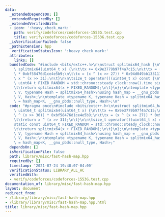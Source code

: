 ```yaml
---
data:
  _extendedDependsOn: []
  _extendedRequiredBy: []
  _extendedVerifiedWith:
  - icon: ':heavy_check_mark:'
    path: verify/codeforces/codeforces-1553G.test.cpp
    title: verify/codeforces/codeforces-1553G.test.cpp
  _isVerificationFailed: false
  _pathExtension: hpp
  _verificationStatusIcon: ':heavy_check_mark:'
  attributes:
    links: []
  bundledCode: "#include <bits/extc++.h>\n\nstruct splitmix64_hash {\n\tstatic uint64_t\
    \ splitmix64(uint64_t x) {\n\t\tx += 0x9e3779b97f4a7c15;\n\t\tx = (x ^ (x >> 30))\
    \ * 0xbf58476d1ce4e5b9;\n\t\tx = (x ^ (x >> 27)) * 0x94d049bb133111eb;\n\t\treturn\
    \ x ^ (x >> 31);\n\t}\n\n\tsize_t operator()(uint64_t x) const {\n\t\tstatic const\
    \ uint64_t FIXED_RANDOM = std::chrono::steady_clock::now().time_since_epoch().count();\n\
    \t\treturn splitmix64(x + FIXED_RANDOM);\n\t}\n};\n\ntemplate <typename K, typename\
    \ V, typename Hash = splitmix64_hash>\nusing hash_map = __gnu_pbds::gp_hash_table<K,\
    \ V, Hash>;\n\ntemplate <typename K, typename Hash = splitmix64_hash>\nusing hash_set\
    \ = hash_map<K, __gnu_pbds::null_type, Hash>;\n"
  code: "#pragma once\n#include <bits/extc++.h>\n\nstruct splitmix64_hash {\n\tstatic\
    \ uint64_t splitmix64(uint64_t x) {\n\t\tx += 0x9e3779b97f4a7c15;\n\t\tx = (x\
    \ ^ (x >> 30)) * 0xbf58476d1ce4e5b9;\n\t\tx = (x ^ (x >> 27)) * 0x94d049bb133111eb;\n\
    \t\treturn x ^ (x >> 31);\n\t}\n\n\tsize_t operator()(uint64_t x) const {\n\t\t\
    static const uint64_t FIXED_RANDOM = std::chrono::steady_clock::now().time_since_epoch().count();\n\
    \t\treturn splitmix64(x + FIXED_RANDOM);\n\t}\n};\n\ntemplate <typename K, typename\
    \ V, typename Hash = splitmix64_hash>\nusing hash_map = __gnu_pbds::gp_hash_table<K,\
    \ V, Hash>;\n\ntemplate <typename K, typename Hash = splitmix64_hash>\nusing hash_set\
    \ = hash_map<K, __gnu_pbds::null_type, Hash>;"
  dependsOn: []
  isVerificationFile: false
  path: library/misc/fast-hash-map.hpp
  requiredBy: []
  timestamp: '2021-07-24 19:40:07-04:00'
  verificationStatus: LIBRARY_ALL_AC
  verifiedWith:
  - verify/codeforces/codeforces-1553G.test.cpp
documentation_of: library/misc/fast-hash-map.hpp
layout: document
redirect_from:
- /library/library/misc/fast-hash-map.hpp
- /library/library/misc/fast-hash-map.hpp.html
title: library/misc/fast-hash-map.hpp
---
```

